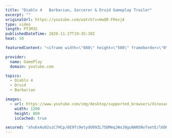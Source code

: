 ```yaml
---
title: "Diablo 4   Barbarian, Sorcerer & Druid Gameplay Trailer"
excerpt: ""
originalUrl: https://youtube.com/watch?v=HwQR-FRevjA
type: video
length: PT3M3S
publishedDateTime: 2020-11-27T19:35:38Z
heat: 50

featuredContent: "<iframe width=\"800\" height=\"500\" frameborder=\"0\" src=\"https://www.youtube.com/embed/HwQR-FRevjA\" allow=\"accelerometer; autoplay; encrypted-media; gyroscope; picture-in-picture\" allowfullscreen></iframe>"

provider:
  name: GamePlay
  domain: youtube.com

topics:
  - Diablo 4
  - Druid
  - Barbarian

images:
  - url: https://www.youtube.com/img/desktop/supported_browsers/dinosaur.png
    width: 1200
    height: 800
    isCached: true

secured: "xhu6xAu02uzC7HCp/6E9fc9etydU99ZL75DMmqJWxJ0guNAN5NvToetE/l6DHQc0Ffmz1BIlEqiySjEXnMrE+ae0doXZZ0Wh5sVJ0Dhr+0hciYEeWHmBugdvcU+4ijquDe8Swq5H7i1+91GNrkLzHEiPAdQgZJ6kI+kwx39A0UUUSrPmDVKnLRRCl1Q5qjhgL5+H3txmdo32VL9BxCBF+OYXdJOmFdsFb7f/Jxx4LHxuHvQARWWqjirxyzGcGH5BFvMhveYoDlPn/teeuCDgfEMn32ODqeiuILbnBgtqVyfjkHEKv7++vY2zh5qeZxH2M7MKesTFaCWzOIRQuLhJIyertdxgPkCxvnlLXrsM+YulivMc2rZaGVl4oF58QxQ7KY7kSTSmiH1J8q/3eowWzShOpVDhG/eDyPF9Y/cGHZ8=;EB2JrDTRt49ln7HT2w3buA=="
---
```


